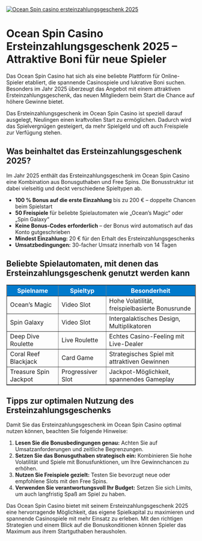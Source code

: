 [![Ocean Spin casino ersteinzahlungsgeschenk 2025](https://123-caf.pages.dev/gitsignup.png)](https://vrmoo.ru/Bt82HjjY)

<h1>Ocean Spin Casino Ersteinzahlungsgeschenk 2025 – Attraktive Boni für neue Spieler</h1>  <p>Das Ocean Spin Casino hat sich als eine beliebte Plattform für Online-Spieler etabliert, die spannende Casinospiele und lukrative Boni suchen. Besonders im Jahr 2025 überzeugt das Angebot mit einem attraktiven Ersteinzahlungsgeschenk, das neuen Mitgliedern beim Start die Chance auf höhere Gewinne bietet.</p>  <p>Das Ersteinzahlungsgeschenk im Ocean Spin Casino ist speziell darauf ausgelegt, Neulingen einen kraftvollen Start zu ermöglichen. Dadurch wird das Spielvergnügen gesteigert, da mehr Spielgeld und oft auch Freispiele zur Verfügung stehen.</p>  <h2>Was beinhaltet das Ersteinzahlungsgeschenk 2025?</h2>  <p>Im Jahr 2025 enthält das Ersteinzahlungsgeschenk im Ocean Spin Casino eine Kombination aus Bonusguthaben und Free Spins. Die Bonusstruktur ist dabei vielseitig und deckt verschiedene Spieltypen ab.</p>  <ul>   <li><strong>100 % Bonus auf die erste Einzahlung</strong> bis zu 200 € – doppelte Chancen beim Spielstart</li>   <li><strong>50 Freispiele</strong> für beliebte Spielautomaten wie „Ocean’s Magic“ oder „Spin Galaxy“</li>   <li><strong>Keine Bonus-Codes erforderlich</strong> – der Bonus wird automatisch auf das Konto gutgeschrieben</li>   <li><strong>Mindest Einzahlung:</strong> 20 € für den Erhalt des Ersteinzahlungsgeschenks</li>   <li><strong>Umsatzbedingungen:</strong> 30-facher Umsatz innerhalb von 14 Tagen</li> </ul>  <h2>Beliebte Spielautomaten, mit denen das Ersteinzahlungsgeschenk genutzt werden kann</h2>  <table border="1" cellpadding="5" cellspacing="0" style="border-collapse: collapse; width: 100%; max-width: 600px;">   <thead>     <tr style="background-color: #007ACC; color: white;">       <th>Spielname</th>       <th>Spieltyp</th>       <th>Besonderheit</th>     </tr>   </thead>   <tbody>     <tr>       <td>Ocean’s Magic</td>       <td>Video Slot</td>       <td>Hohe Volatilität, freispielbasierte Bonusrunde</td>     </tr>     <tr>       <td>Spin Galaxy</td>       <td>Video Slot</td>       <td>Intergalaktisches Design, Multiplikatoren</td>     </tr>     <tr>       <td>Deep Dive Roulette</td>       <td>Live Roulette</td>       <td>Echtes Casino-Feeling mit Live-Dealer</td>     </tr>     <tr>       <td>Coral Reef Blackjack</td>       <td>Card Game</td>       <td>Strategisches Spiel mit attraktiven Gewinnen</td>     </tr>     <tr>       <td>Treasure Spin Jackpot</td>       <td>Progressiver Slot</td>       <td>Jackpot-Möglichkeit, spannendes Gameplay</td>     </tr>   </tbody> </table>  <h2>Tipps zur optimalen Nutzung des Ersteinzahlungsgeschenks</h2>  <p>Damit Sie das Ersteinzahlungsgeschenk im Ocean Spin Casino optimal nutzen können, beachten Sie folgende Hinweise:</p>  <ol>   <li><strong>Lesen Sie die Bonusbedingungen genau:</strong> Achten Sie auf Umsatzanforderungen und zeitliche Begrenzungen.</li>   <li><strong>Setzen Sie das Bonusguthaben strategisch ein:</strong> Kombinieren Sie hohe Volatilität und Spiele mit Bonusfunktionen, um Ihre Gewinnchancen zu erhöhen.</li>   <li><strong>Nutzen Sie Freispiele gezielt:</strong> Testen Sie bevorzugt neue oder empfohlene Slots mit den Free Spins.</li>   <li><strong>Verwenden Sie verantwortungsvoll Ihr Budget:</strong> Setzen Sie sich Limits, um auch langfristig Spaß am Spiel zu haben.</li> </ol>  <p>Das Ocean Spin Casino bietet mit seinem Ersteinzahlungsgeschenk 2025 eine hervorragende Möglichkeit, das eigene Spielkapital zu maximieren und spannende Casinospiele mit mehr Einsatz zu erleben. Mit den richtigen Strategien und einem Blick auf die Bonuskonditionen können Spieler das Maximum aus ihrem Startguthaben herausholen.</p>